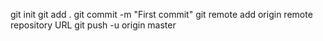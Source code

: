 git init
git add .
git commit -m "First commit"
git remote add origin remote repository URL
git push -u origin master
